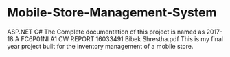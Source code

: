 # Mobile-Store-Management-System
ASP.NET C#
The Complete documentation of this project is named as 2017-18 A FC6P01NI A1 CW REPORT 16033491 Bibek Shrestha.pdf
This is my final year project built for the inventory management of a mobile store.
